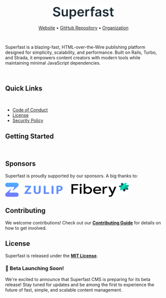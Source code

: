 
<p align="center">
  <a href="https://superfast.sh" target="_blank">
    <img src="assets/superfast.png" alt="Superfast" width="200px">
  </a>
</p>

<p align="center">
    <a href="https://superfast.sh">Website</a> •
    <a href="https://github.com/gosuperfast/superfast">GitHub Repository</a> •
    <a href="https://github.com/gosuperfast">Organization</a>
</p>


&nbsp; 

Superfast is a blazing-fast, HTML-over-the-Wire publishing platform designed for simplicity, scalability, and performance. Built on Rails, Turbo, and Strada, it empowers content creators with modern tools while maintaining minimal JavaScript dependencies.

&nbsp; 

## Quick Links
&nbsp; 

- [Code of Conduct](CODE_OF_CONDUCT.md)
- [License](LICENSE)
- [Security Policy](SECURITY.md)

## Getting Started
&nbsp; 


## Sponsors

Superfast is proudly supported by our sponsors. A big thanks to:
&nbsp; 
&nbsp; 



[<img src="assets/zulip.png" width="185" height="45" alt="Zulip">](https://zulip.com) &nbsp; &nbsp; &nbsp; [<img src="assets/fibery.png" width="185" height="45" alt="Fibery">](https://fibery.io)





## Contributing

We welcome contributions! Check out our **[Contributing Guide](CONTRIBUTING.md)** for details on how to get involved.


## License

Superfast is released under the **[MIT License](LICENSE)**.







### 🚀 Beta Launching Soon!
We're excited to announce that Superfast CMS is preparing for its beta release! Stay tuned for updates and be among the first to experience the future of fast, simple, and scalable content management.


